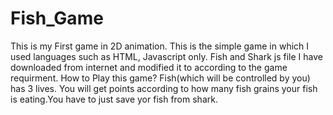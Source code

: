 # Fish_Game
This is my First game in 2D animation.
This is the simple game in which I used languages such as HTML, Javascript only.
Fish and Shark js file I have downloaded from internet and modified it to according to the game requirment.
How to Play this game?
Fish(which will be controlled by you) has 3 lives. You will get points according to how many fish grains your fish is eating.You have to just save yor fish from shark.
